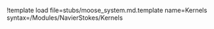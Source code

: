 !template load file=stubs/moose_system.md.template name=Kernels syntax=/Modules/NavierStokes/Kernels